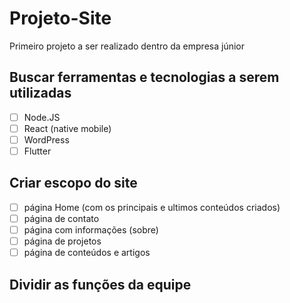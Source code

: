 # Projeto-Site
Primeiro projeto a ser realizado dentro da empresa júnior

Buscar ferramentas e tecnologias a serem utilizadas
---------
- [ ] Node.JS
- [ ] React (native mobile)
- [ ] WordPress
- [ ] Flutter

Criar escopo do site
----------
- [ ] página Home (com os principais e ultimos conteúdos criados)
- [ ] página de contato
- [ ] página com informações (sobre)
- [ ] página de projetos
- [ ] página de conteúdos e artigos

Dividir as funções da equipe
---------
